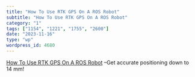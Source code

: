 ```yaml
---
title: "How To Use RTK GPS On A ROS Robot"
subtitle: "How To Use RTK GPS On A ROS Robot"
category: "1"
tags: ["1154", "1221", "1755", "2600"]
date: "2023-11-16"
type: "wp"
wordpress_id: 4680
---
```

[ How To Use RTK GPS On A ROS Robot]( https://medium.com/exploring-ros-robotics/how-to-use-rtk-gps-on-a-ros-robot-a51e9aa2f2ab) –Get accurate positioning down to 14 mm!